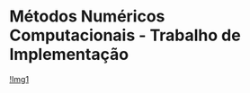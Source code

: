 # Métodos Numéricos Computacionais - Trabalho de Implementação

[img1]: docs/img1.png

[!Img1][img1]